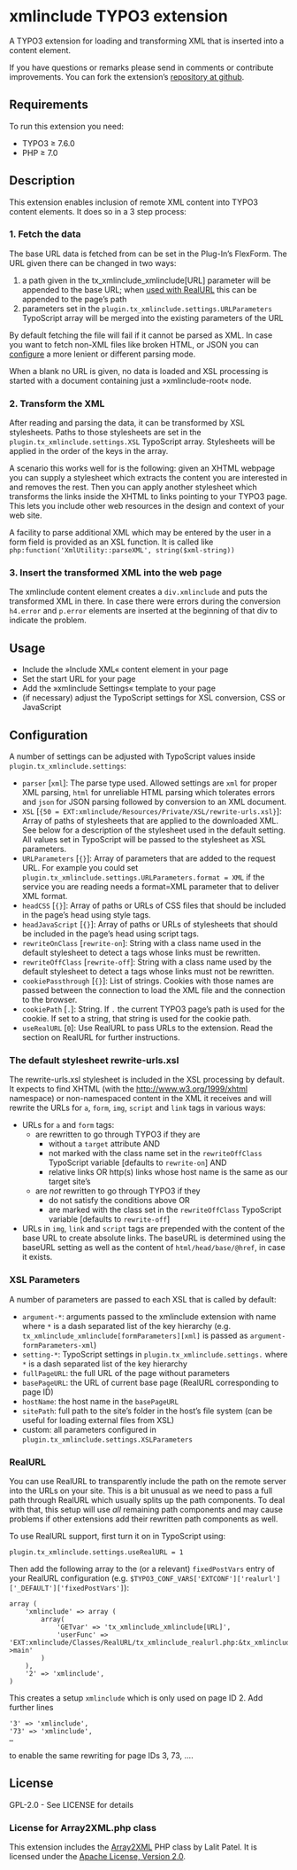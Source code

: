 # xmlinclude TYPO3 extension

A TYPO3 extension for loading and transforming XML that is inserted into
a content element.

If you have questions or remarks please send in comments or contribute
improvements. You can fork the extension’s [repository at
github](https://github.com/subugoe/xmlinclude).

## Requirements

To run this extension you need:

-   TYPO3 ≥ 7.6.0
-   PHP ≥ 7.0

## Description

This extension enables inclusion of remote XML content into TYPO3
content elements. It does so in a 3 step process:

### 1. Fetch the data

The base URL data is fetched from can be set in the Plug-In’s FlexForm.
The URL given there can be changed in two ways:

1.  a path given in the tx\_xmlinclude\_xmlinclude\[URL\] parameter will
    be appended to the base URL; when [used with RealURL](#realurl) this
    can be appended to the page’s path
2.  parameters set in the `plugin.tx_xmlinclude.settings.URLParameters`
    TypoScript array will be merged into the existing parameters of the
    URL

By default fetching the file will fail if it cannot be parsed as XML. In
case you want to fetch non-XML files like broken HTML, or JSON you can
[configure](#configuration) a more lenient or different parsing mode.

When a blank no URL is given, no data is loaded and XSL processing is
started with a document containing just a »xmlinclude-root« node.

### 2. Transform the XML

After reading and parsing the data, it can be transformed by XSL
stylesheets. Paths to those stylesheets are set in the
`plugin.tx_xmlinclude.settings.XSL` TypoScript array. Stylesheets will
be applied in the order of the keys in the array.

A scenario this works well for is the following: given an XHTML webpage
you can supply a stylesheet which extracts the content you are
interested in and removes the rest. Then you can apply another
stylesheet which transforms the links inside the XHTML to links pointing
to your TYPO3 page. This lets you include other web resources in the
design and context of your web site.

A facility to parse additional XML which may be entered by the user in a
form field is provided as an XSL function. It is called like
`php:function('XmlUtility::parseXML', string($xml-string))`

### 3. Insert the transformed XML into the web page

The xmlinclude content element creates a `div.xmlinclude` and puts the
transformed XML in there. In case there were errors during the
conversion `h4.error` and `p.error` elements are inserted at the
beginning of that div to indicate the problem.

## Usage

-   Include the »Include XML« content element in your page
-   Set the start URL for your page
-   Add the »xmlinclude Settings« template to your page
-   (if necessary) adjust the TypoScript settings for XSL conversion,
    CSS or JavaScript

## Configuration

A number of settings can be adjusted with TypoScript values inside
`plugin.tx_xmlinclude.settings`:

-   `parser` \[`xml`\]: The parse type used. Allowed settings are `xml`
    for proper XML parsing, `html` for unreliable HTML parsing which
    tolerates errors and `json` for JSON parsing followed by conversion
    to an XML document.
-   `XSL`
    \[`{50 = EXT:xmlinclude/Resources/Private/XSL/rewrite-urls.xsl}`\]:
    Array of paths of stylesheets that are applied to the downloaded
    XML. See below for a description of the stylesheet used in the
    default setting. All values set in TypoScript will be passed to the
    stylesheet as XSL parameters.
-   `URLParameters` \[`{}`\]: Array of parameters that are added to the
    request URL. For example you could set
    `plugin.tx_xmlinclude.settings.URLParameters.format = XML` if the
    service you are reading needs a format=XML parameter that to deliver
    XML format.
-   `headCSS` \[`{}`\]: Array of paths or URLs of CSS files that should
    be included in the page’s head using style tags.
-   `headJavaScript` \[`{}`\]: Array of paths or URLs of stylesheets
    that should be included in the page’s head using script tags.
-   `rewriteOnClass` \[`rewrite-on`\]: String with a class name used in
    the default stylesheet to detect a tags whose links must
    be rewritten.
-   `rewriteOffClass` \[`rewrite-off`\]: String with a class name used
    by the default stylesheet to detect a tags whose links must not
    be rewritten.
-   `cookiePassthrough` \[`{}`\]: List of strings. Cookies with those
    names are passed between the connection to load the XML file and the
    connection to the browser.
-   `cookiePath` \[`.`\]: String. If `.` the current TYPO3 page’s path
    is used for the cookie. If set to a string, that string is used for
    the cookie path.
-   `useRealURL` \[`0`\]: Use RealURL to pass URLs to the extension.
    Read the section on RealURL for further instructions.

### The default stylesheet rewrite-urls.xsl

The rewrite-urls.xsl stylesheet is included in the XSL processing by
default. It expects to find XHTML (with the
<http://www.w3.org/1999/xhtml> namespace) or non-namespaced content in
the XML it receives and will rewrite the URLs for `a`, `form`, `img`,
`script` and `link` tags in various ways:

-   URLs for `a` and `form` tags:
    -   are rewritten to go through TYPO3 if they are
        -   without a `target` attribute AND
        -   not marked with the class name set in the `rewriteOffClass`
            TypoScript variable \[defaults to `rewrite-on`\] AND
        -   relative links OR http(s) links whose host name is the same
            as our target site’s
    -   are *not* rewritten to go through TYPO3 if they
        -   do not satisfy the conditions above OR
        -   are marked with the class set in the `rewriteOffClass`
            TypoScript variable \[defaults to `rewrite-off`\]
-   URLs in `img`, `link` and `script` tags are prepended with the
    content of the base URL to create absolute links. The baseURL is
    determined using the baseURL setting as well as the content of
    `html/head/base/@href`, in case it exists.

### XSL Parameters

A number of parameters are passed to each XSL that is called by default:

-   `argument-*`: arguments passed to the xmlinclude extension with name
    where `*` is a dash separated list of the key hierarchy (e.g.
    `tx_xmlinclude_xmlinclude[formParameters][xml]` is passed as
    `argument-formParameters-xml`)
-   `setting-*`: TypoScript settings in `plugin.tx_xmlinclude.settings.`
    where `*` is a dash separated list of the key hierarchy
-   `fullPageURL`: the full URL of the page without parameters
-   `basePageURL`: the URL of current base page (RealURL corresponding
    to page ID)
-   `hostName`: the host name in the `basePageURL`
-   `sitePath`: full path to the site’s folder in the host’s file system
    (can be useful for loading external files from XSL)
-   custom: all parameters configured in
    `plugin.tx_xmlinclude.settings.XSLParameters`

### RealURL

You can use RealURL to transparently include the path on the remote
server into the URLs on your site. This is a bit unusual as we need to
pass a full path through RealURL which usually splits up the path
components. To deal with that, this setup will use *all* remaining path
components and may cause problems if other extensions add their
rewritten path components as well.

To use RealURL support, first turn it on in TypoScript using:

    plugin.tx_xmlinclude.settings.useRealURL = 1

Then add the following array to the (or a relevant) `fixedPostVars`
entry of your RealURL configuration (e.g.
`$TYPO3_CONF_VARS['EXTCONF']['realurl']['_DEFAULT']['fixedPostVars']`):

    array (
        'xmlinclude' => array (
            array(
                'GETvar' => 'tx_xmlinclude_xmlinclude[URL]',
                'userFunc' => 'EXT:xmlinclude/Classes/RealURL/tx_xmlinclude_realurl.php:&tx_xmlinclude_realurl->main'
            )
        ),
        '2' => 'xmlinclude',
    )

This creates a setup `xmlinclude` which is only used on page ID 2. Add
further lines

    '3' => 'xmlinclude',
    '73' => 'xmlinclude',
    …

to enable the same rewriting for page IDs 3, 73, ….

## License

GPL-2.0 - See LICENSE for details

### License for Array2XML.php class

This extension includes the
[Array2XML](http://www.lalit.org/lab/convert-php-array-to-xml-with-attributes/)
PHP class by Lalit Patel. It is licensed under the [Apache License,
Version 2.0](http://www.apache.org/licenses/LICENSE-2.0).
